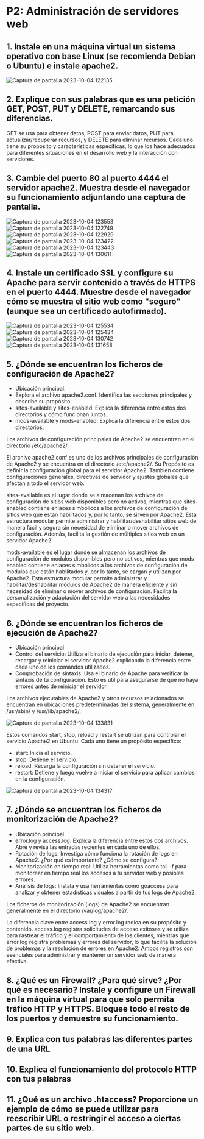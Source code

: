 # P2: Administración de servidores web #

## 1. Instale en una máquina virtual un sistema operativo con base Linux (se recomienda Debian o Ubuntu) e instale apache2. ##

![Captura de pantalla 2023-10-04 122135](https://github.com/miquelnicolas/despliegue-de-aplicaciones-web/assets/144775437/04be2c7f-fc1c-40b1-8d9c-2a58b815c895)

## 2. Explique con sus palabras que es una petición GET, POST, PUT y DELETE, remarcando sus diferencias. ##

GET se usa para obtener datos, POST para enviar datos, PUT para actualizar/recuperar recursos, y DELETE para eliminar recursos. Cada uno tiene su propósito y características específicas, lo que los hace adecuados para diferentes situaciones en el desarrollo web y la interacción con servidores.

## 3. Cambie del puerto 80 al puerto 4444 el servidor apache2. Muestra desde el navegador su funcionamiento adjuntando una captura de pantalla. ##
![Captura de pantalla 2023-10-04 123553](https://github.com/miquelnicolas/despliegue-de-aplicaciones-web/assets/144775437/fb922944-8942-4e87-8cad-679f4530d49f)
![Captura de pantalla 2023-10-04 122749](https://github.com/miquelnicolas/despliegue-de-aplicaciones-web/assets/144775437/b4257a8d-1ab7-47ec-9a5d-3d26017c13bd)
![Captura de pantalla 2023-10-04 122929](https://github.com/miquelnicolas/despliegue-de-aplicaciones-web/assets/144775437/fa9608a5-4435-485d-84d8-dac366bd959a)
![Captura de pantalla 2023-10-04 123422](https://github.com/miquelnicolas/despliegue-de-aplicaciones-web/assets/144775437/43f39a1a-9685-4212-bad6-f28568bb8403)
![Captura de pantalla 2023-10-04 123443](https://github.com/miquelnicolas/despliegue-de-aplicaciones-web/assets/144775437/048b210e-ad72-4ba4-9bff-4042f645811a)
![Captura de pantalla 2023-10-04 130611](https://github.com/miquelnicolas/despliegue-de-aplicaciones-web/assets/144775437/5ca84b86-1acb-495c-94f8-6495c2b9ac5a)

## 4. Instale un certificado SSL y configure su Apache para servir contenido a través de HTTPS en el puerto 4444. Muestre desde el navegador cómo se muestra el sitio web como "seguro" (aunque sea un certificado autofirmado). ##
![Captura de pantalla 2023-10-04 125534](https://github.com/miquelnicolas/despliegue-de-aplicaciones-web/assets/144775437/a70cd6cd-0580-4ece-be49-998c1239bc5a)
![Captura de pantalla 2023-10-04 125434](https://github.com/miquelnicolas/despliegue-de-aplicaciones-web/assets/144775437/2acb6dc4-0b20-48cd-915f-74b3348ba2a4)
![Captura de pantalla 2023-10-04 130742](https://github.com/miquelnicolas/despliegue-de-aplicaciones-web/assets/144775437/e7ee2365-8ef1-43cc-ba5a-5df6c439f08e)
![Captura de pantalla 2023-10-04 131658](https://github.com/miquelnicolas/despliegue-de-aplicaciones-web/assets/144775437/b8b04460-34a0-4a69-b28d-caa4355b43af)

## 5. ¿Dónde se encuentran los ficheros de configuración de Apache2? ##
- Ubicación principal.
- Explora el archivo apache2.conf. Identifica las secciones principales y describe su propósito.
- sites-available y sites-enabled: Explica la diferencia entre estos dos directorios y cómo funcionan juntos.
- mods-available y mods-enabled: Explica la diferencia entre estos dos directorios.

Los archivos de configuración principales de Apache2 se encuentran en el directorio /etc/apache2/.

El archivo apache2.conf es uno de los archivos principales de configuración de Apache2 y se encuentra en el directorio /etc/apache2/. Su Propósito es definir la configuración global para el servidor Apache2. Tambien contiene configuraciones generales, directivas de servidor y ajustes globales que afectan a todo el servidor web.

sites-available es el lugar donde se almacenan los archivos de configuración de sitios web disponibles pero no activos, mientras que sites-enabled contiene enlaces simbólicos a los archivos de configuración de sitios web que están habilitados y, por lo tanto, se sirven por Apache2. Esta estructura modular permite administrar y habilitar/deshabilitar sitios web de manera fácil y segura sin necesidad de eliminar o mover archivos de configuración. Además, facilita la gestión de múltiples sitios web en un servidor Apache2.

mods-available es el lugar donde se almacenan los archivos de configuración de módulos disponibles pero no activos, mientras que mods-enabled contiene enlaces simbólicos a los archivos de configuración de módulos que están habilitados y, por lo tanto, se cargan y utilizan por Apache2. Esta estructura modular permite administrar y habilitar/deshabilitar módulos de Apache2 de manera eficiente y sin necesidad de eliminar o mover archivos de configuración. Facilita la personalización y adaptación del servidor web a las necesidades específicas del proyecto.

## 6. ¿Dónde se encuentran los ficheros de ejecución de Apache2? ##
- Ubicación principal
- Control del servicio: Utiliza el binario de ejecución para iniciar, detener, recargar y reiniciar el servidor Apache2 explicando la diferencia entre cada uno de los comandos utilizados.
- Comprobación de sintaxis: Usa el binario de Apache para verificar la sintaxis de tu configuración. Esto es útil para asegurarse de que no haya errores antes de reiniciar el servidor.

Los archivos ejecutables de Apache2 y otros recursos relacionados se encuentran en ubicaciones predeterminadas del sistema, generalmente en /usr/sbin/ y /usr/lib/apache2/.

![Captura de pantalla 2023-10-04 133831](https://github.com/miquelnicolas/despliegue-de-aplicaciones-web/assets/144775437/e2ad66e3-c523-457b-98a3-798cb9e43a32)

Estos comandos start, stop, reload y restart se utilizan para controlar el servicio Apache2 en Ubuntu. Cada uno tiene un propósito específico:
- start: Inicia el servicio.
- stop: Detiene el servicio.
- reload: Recarga la configuración sin detener el servicio.
- restart: Detiene y luego vuelve a iniciar el servicio para aplicar cambios en la configuración.

![Captura de pantalla 2023-10-04 134317](https://github.com/miquelnicolas/despliegue-de-aplicaciones-web/assets/144775437/07a154c0-8e1d-4acc-b93a-db57bc98dc8f)

## 7. ¿Dónde se encuentran los ficheros de monitorización de Apache2? ##
- Ubicación principal
- error.log y access.log: Explica la diferencia entre estos dos archivos. Abre y revisa las entradas recientes en cada uno de ellos.
- Rotación de logs: Investiga cómo funciona la rotación de logs en Apache2. ¿Por qué es importante? ¿Cómo se configura?
- Monitorización en tiempo real: Utiliza herramientas como tail -f para monitorear en tiempo real los accesos a tu servidor web y posibles errores.
- Análisis de logs: Instala y usa herramientas como goaccess para analizar y obtener estadísticas visuales a partir de tus logs de Apache2.

Los ficheros de monitorización (logs) de Apache2 se encuentran generalmente en el directorio /var/log/apache2/.

La diferencia clave entre access.log y error.log radica en su propósito y contenido. access.log registra solicitudes de acceso exitosas y se utiliza para rastrear el tráfico y el comportamiento de los clientes, mientras que error.log registra problemas y errores del servidor, lo que facilita la solución de problemas y la resolución de errores en Apache2. Ambos registros son esenciales para administrar y mantener un servidor web de manera efectiva.

## 8. ¿Qué es un Firewall? ¿Para qué sirve? ¿Por qué es necesario? Instale y configure un Firewall en la máquina virtual para que solo permita tráfico HTTP y HTTPS. Bloquee todo el resto de los puertos y demuestre su funcionamiento. ##

## 9. Explica con tus palabras las diferentes partes de una URL ##

## 10. Explica el funcionamiento del protocolo HTTP con tus palabras ##

## 11. ¿Qué es un archivo .htaccess? Proporcione un ejemplo de cómo se puede utilizar para reescribir URL o restringir el acceso a ciertas partes de su sitio web. ##

